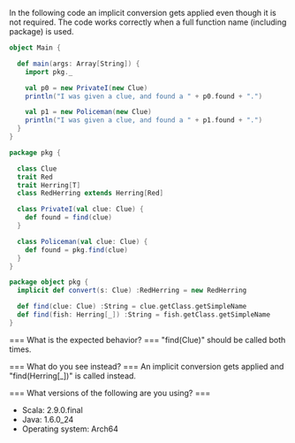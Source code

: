 In the following code an implicit conversion gets applied even though it is not required. The code works correctly when a full function name (including package) is used.

```scala
object Main {

  def main(args: Array[String]) {
    import pkg._

    val p0 = new PrivateI(new Clue)
    println("I was given a clue, and found a " + p0.found + ".")

    val p1 = new Policeman(new Clue)
    println("I was given a clue, and found a " + p1.found + ".")
  }
}

package pkg {

  class Clue
  trait Red
  trait Herring[T]
  class RedHerring extends Herring[Red]

  class PrivateI(val clue: Clue) {
    def found = find(clue)
  }

  class Policeman(val clue: Clue) {
    def found = pkg.find(clue)
  }
}

package object pkg {
  implicit def convert(s: Clue) :RedHerring = new RedHerring

  def find(clue: Clue) :String = clue.getClass.getSimpleName
  def find(fish: Herring[_]) :String = fish.getClass.getSimpleName
}
```


=== What is the expected behavior? ===
"find(Clue)" should be called both times.

=== What do you see instead? ===
An implicit conversion gets applied and "find(Herring[_])" is called instead.

=== What versions of the following are you using? ===
  - Scala: 2.9.0.final
  - Java: 1.6.0_24
  - Operating system: Arch64
